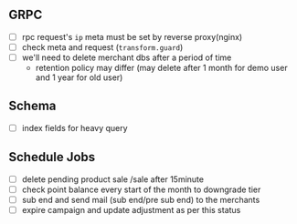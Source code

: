## GRPC

- [ ] rpc request's `ip` meta must be set by reverse proxy(nginx)
- [ ] check meta and request (`transform.guard`)
- [ ] we'll need to delete merchant dbs after a period of time
    - retention policy may differ (may delete after 1 month for demo user and 1 year for old user)

## Schema

- [ ] index fields for heavy query

## Schedule Jobs

- [ ] delete pending product sale /sale after 15minute
- [ ] check point balance every start of the month to downgrade tier
- [ ] sub end and send mail (sub end/pre sub end) to the merchants
- [ ] expire campaign and update adjustment as per this status